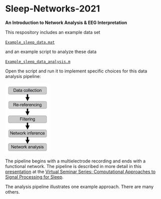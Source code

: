 # Sleep-Networks-2021
 
**An Introduction to Network Analysis & EEG Interpretation**

This respository includes an example data set 

[`Example_sleep_data.mat`](Example_sleep_data.mat)

and an example script to analyze these data

[`Example_sleep_data_analysis.m`](Example_sleep_data_analysis.m)

Open the script and run it to implement specific choices for this data analysis pipeline:

![](images/pipeline.png)

The pipeline begins with a multielectrode recording and ends with a functional network. The pipeline is described in more detail in this [presentation](https://github.com/Mark-Kramer/Sleep-Networks-2021/blob/main/Sleep_Networks_Seminar_2021.pdf) at the [Virtual Seminar Series: Computational Approaches to Signal Processing for Sleep](https://prerau.bwh.harvard.edu/seminar/).

The analysis pipeline illustrates one example approach. There are many others.
